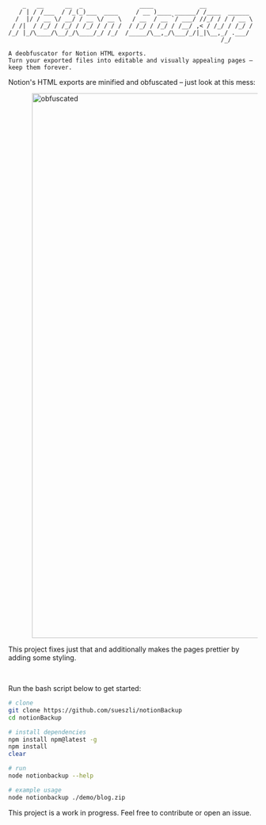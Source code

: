 ```
    _   __      __  _                ____             __
   / | / /___  / /_(_)___  ____     / __ )____ ______/ /____  ______
  /  |/ / __ \/ __/ / __ \/ __ \   / __  / __ `/ ___/ //_/ / / / __ \
 / /|  / /_/ / /_/ / /_/ / / / /  / /_/ / /_/ / /__/ ,< / /_/ / /_/ /
/_/ |_/\____/\__/_/\____/_/ /_/  /_____/\__,_/\___/_/|_|\__,_/ .___/
                                                            /_/

A deobfuscator for Notion HTML exports.
Turn your exported files into editable and visually appealing pages – keep them forever.
```

Notion's HTML exports are minified and obfuscated – just look at this mess:

<div style="margin-left: 3rem;">
    <img width="1100" alt="obfuscated" src="https://github.com/sueszli/notionBackup/assets/61852663/7cb89455-db54-446f-a557-651470c9d629">
</div>

This project fixes just that and additionally makes the pages prettier by adding some styling.

<br>

Run the bash script below to get started:

```bash
# clone
git clone https://github.com/sueszli/notionBackup
cd notionBackup

# install dependencies
npm install npm@latest -g
npm install
clear

# run
node notionbackup --help

# example usage
node notionbackup ./demo/blog.zip
```

This project is a work in progress. Feel free to contribute or open an issue.
